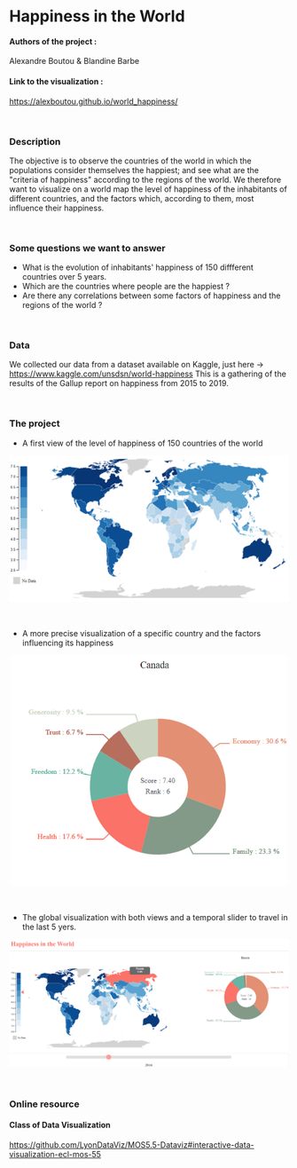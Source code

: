 # Happiness in the World

#### Authors of the project :
Alexandre Boutou & Blandine Barbe

#### Link to the visualization : 
https://alexboutou.github.io/world_happiness/

</br>

### Description
The objective is to observe the countries of the world in which the populations consider themselves the happiest; and see what are the "criteria of happiness" according to the regions of the world. We therefore want to visualize on a world map the level of happiness of the inhabitants of different countries, and the factors which, according to them, most influence their happiness.

</br>

### Some questions we want to answer

- What is the evolution of inhabitants' happiness of 150 diffferent countries over 5 years.
- Which are the countries where people are the happiest ?
- Are there any correlations between some factors of happiness and the regions of the world ?

</br>

### Data

We collected our data from a dataset available on Kaggle, just here -> https://www.kaggle.com/unsdsn/world-happiness
This is a gathering of the results of the Gallup report on happiness from 2015 to 2019.

</br>

### The project

- A first view of the level of happiness of 150 countries of the world

<p align="center">
  <img src="img/Map.PNG" width="600" title="Map of the level of happiness in the world">
</p>
</br>

- A more precise visualization of a specific country and the factors influencing its happiness

<p align="center">
  <img src="img/Country.PNG" width="500" title="Factors of happiness in Canada in 2016">
</p>
</br>

- The global visualization with both views and a temporal slider to travel in the last 5 yers.

<p align="center">
  <img src="img/Global.png" width="850" title="Happiness in the World">
</p>
</br>

### Online resource

#### Class of Data Visualization

https://github.com/LyonDataViz/MOS5.5-Dataviz#interactive-data-visualization-ecl-mos-55
